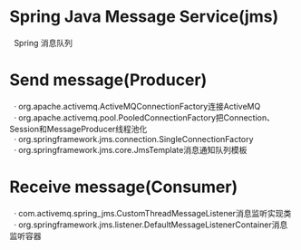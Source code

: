 # Spring Java Message Service(jms)
&nbsp;&nbsp;Spring 消息队列
# Send message(Producer)
&nbsp;&nbsp;·&nbsp;org.apache.activemq.ActiveMQConnectionFactory连接ActiveMQ
&nbsp;&nbsp;·&nbsp;org.apache.activemq.pool.PooledConnectionFactory把Connection、Session和MessageProducer线程池化
&nbsp;&nbsp;·&nbsp;org.springframework.jms.connection.SingleConnectionFactory
&nbsp;&nbsp;·&nbsp;org.springframework.jms.core.JmsTemplate消息通知队列模板
# Receive message(Consumer)
&nbsp;&nbsp;·&nbsp;com.activemq.spring_jms.CustomThreadMessageListener消息监听实现类
&nbsp;&nbsp;·&nbsp;org.springframework.jms.listener.DefaultMessageListenerContainer消息监听容器